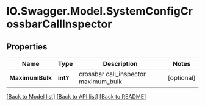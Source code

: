 # IO.Swagger.Model.SystemConfigCrossbarCallInspector
## Properties

Name | Type | Description | Notes
------------ | ------------- | ------------- | -------------
**MaximumBulk** | **int?** | crossbar call_inspector maximum_bulk | [optional] 

[[Back to Model list]](../README.md#documentation-for-models) [[Back to API list]](../README.md#documentation-for-api-endpoints) [[Back to README]](../README.md)

